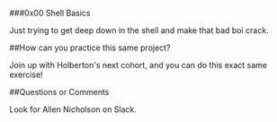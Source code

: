###0x00 Shell Basics

Just trying to get deep down in the shell and make that bad boi crack.

##How can you practice this same project?

Join up with Holberton's next cohort, and you can do this exact same exercise!

##Questions or Comments

Look for Allen Nicholson on Slack.
